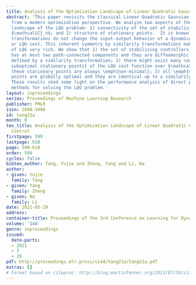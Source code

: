 ```yaml
---
title: Analysis of the Optimization Landscape of Linear Quadratic Gaussian (LQG) Control
abstract: 'This paper revisits the classical Linear Quadratic Gaussian (LQG) control
  from a modern optimization perspective. We analyze two aspects of the optimization
  landscape of the LQG problem: 1) connectivity of the set of stabilizing controllers
  $\mathcal{C}_n$; and 2) structure of stationary points.  It is known that similarity
  transformations do not change the input-output behavior of a dynamical controller
  or LQG cost. This inherent symmetry by similarity transformations makes the landscape
  of LQG very rich. We show that 1) the set of stabilizing controllers $\mathcal{C}_n$
  has at most two path-connected components and they are diffeomorphic under a mapping
  defined by a similarity transformation; 2) there might exist many \emph{strictly
  suboptimal stationary points} of the LQG cost function over $\mathcal{C}_n$ and
  these stationary points are always \emph{non-minimal}; 3) all \emph{minimal} stationary
  points are globally optimal and they are identical up to a similarity transformation.
  These results shed some light on the performance analysis of direct policy gradient
  methods for solving the LQG problem.'
layout: inproceedings
series: Proceedings of Machine Learning Research
publisher: PMLR
issn: 2640-3498
id: tang21a
month: 0
tex_title: Analysis of the Optimization Landscape of Linear Quadratic Gaussian ({LQG})
  Control
firstpage: 599
lastpage: 610
page: 599-610
order: 599
cycles: false
bibtex_author: Tang, Yujie and Zheng, Yang and Li, Na
author:
- given: Yujie
  family: Tang
- given: Yang
  family: Zheng
- given: Na
  family: Li
date: 2021-05-29
address:
container-title: Proceedings of the 3rd Conference on Learning for Dynamics and Control
volume: '144'
genre: inproceedings
issued:
  date-parts:
  - 2021
  - 5
  - 29
pdf: http://proceedings.mlr.press/v144/tang21a/tang21a.pdf
extras: []
# Format based on citeproc: http://blog.martinfenner.org/2013/07/30/citeproc-yaml-for-bibliographies/
---
```


